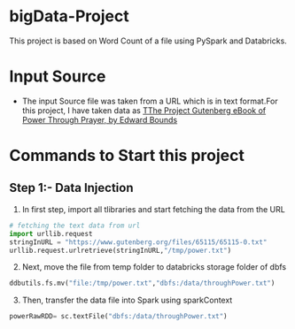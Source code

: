 # bigData-Project
This project is based on Word Count of a file using PySpark and Databricks.

# Input Source
 * The input Source file was taken from a URL which is in text format.For this project, I have taken data as 
   [TThe Project Gutenberg eBook of Power Through Prayer, by Edward Bounds](https://www.gutenberg.org/files/65115/65115-0.txt)
   
# Commands to Start this project

## Step 1:- Data Injection
   1. In first step, import all tlibraries and start fetching the data from the URL
   ```python
# fetching the text data from url
import urllib.request 
stringInURL = "https://www.gutenberg.org/files/65115/65115-0.txt"
urllib.request.urlretrieve(stringInURL,"/tmp/power.txt")
```
2. Next, move the file from temp folder to databricks storage folder of dbfs

```python
ddbutils.fs.mv("file:/tmp/power.txt","dbfs:/data/throughPower.txt")
```
3. Then, transfer the data file into Spark using sparkContext 
```python
powerRawRDD= sc.textFile("dbfs:/data/throughPower.txt")
````
